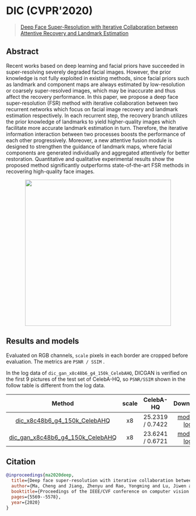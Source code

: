 # DIC (CVPR'2020)

> [Deep Face Super-Resolution with Iterative Collaboration between Attentive Recovery and Landmark Estimation](https://arxiv.org/abs/2003.13063)

<!-- [ALGORITHM] -->

## Abstract

<!-- [ABSTRACT] -->

Recent works based on deep learning and facial priors have succeeded in super-resolving severely degraded facial images. However, the prior knowledge is not fully exploited in existing methods, since facial priors such as landmark and component maps are always estimated by low-resolution or coarsely super-resolved images, which may be inaccurate and thus affect the recovery performance. In this paper, we propose a deep face super-resolution (FSR) method with iterative collaboration between two recurrent networks which focus on facial image recovery and landmark estimation respectively. In each recurrent step, the recovery branch utilizes the prior knowledge of landmarks to yield higher-quality images which facilitate more accurate landmark estimation in turn. Therefore, the iterative information interaction between two processes boosts the performance of each other progressively. Moreover, a new attentive fusion module is designed to strengthen the guidance of landmark maps, where facial components are generated individually and aggregated attentively for better restoration. Quantitative and qualitative experimental results show the proposed method significantly outperforms state-of-the-art FSR methods in recovering high-quality face images.

<!-- [IMAGE] -->

<div align=center >
 <img src="https://user-images.githubusercontent.com/7676947/144017838-63e31123-1b59-4743-86bb-737bd32a9209.png" width="400"/>
</div >

## Results and models

Evaluated on RGB channels, `scale` pixels in each border are cropped before evaluation.
The metrics are `PSNR / SSIM` .

In the log data of `dic_gan_x8c48b6_g4_150k_CelebAHQ`, DICGAN is verified on the first 9 pictures of the test set of CelebA-HQ, so `PSNR/SSIM` shown in the follow table is different from the log data.

|                                          Method                                          | scale |    CelebA-HQ     |                                          Download                                           |
| :--------------------------------------------------------------------------------------: | :---: | :--------------: | :-----------------------------------------------------------------------------------------: |
|  [dic_x8c48b6_g4_150k_CelebAHQ](/configs/restorers/dic/dic_x8c48b6_g4_150k_CelebAHQ.py)  |  x8   | 25.2319 / 0.7422 | [model](https://download.openmmlab.com/mmediting/restorers/dic/dic_x8c48b6_g4_150k_CelebAHQ_20210611-5d3439ca.pth) \| [log](https://download.openmmlab.com/mmediting/restorers/dic/dic_x8c48b6_g4_150k_CelebAHQ_20210611-5d3439ca.log.json) |
| [dic_gan_x8c48b6_g4_150k_CelebAHQ](/configs/restorers/dic/dic_gan_x8c48b6_g4_500k_CelebAHQ.py) |  x8   | 23.6241 / 0.6721 | [model](https://download.openmmlab.com/mmediting/restorers/dic/dic_gan_x8c48b6_g4_500k_CelebAHQ_20210625-3b89a358.pth) \| [log](https://download.openmmlab.com/mmediting/restorers/dic/dic_gan_x8c48b6_g4_500k_CelebAHQ_20210625-3b89a358.log.json) |

## Citation

```bibtex
@inproceedings{ma2020deep,
  title={Deep face super-resolution with iterative collaboration between attentive recovery and landmark estimation},
  author={Ma, Cheng and Jiang, Zhenyu and Rao, Yongming and Lu, Jiwen and Zhou, Jie},
  booktitle={Proceedings of the IEEE/CVF conference on computer vision and pattern recognition},
  pages={5569--5578},
  year={2020}
}
```
